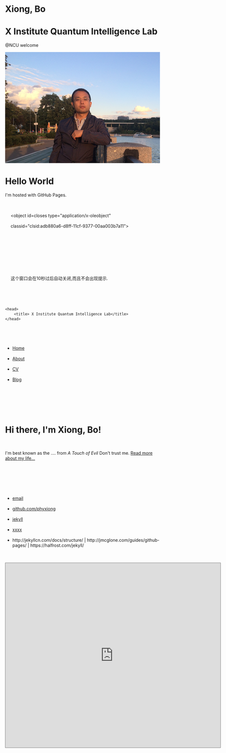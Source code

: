 # Xiong, Bo

# X Institute Quantum Intelligence Lab

@NCU
welcome

![My_Pic2](index.assets/My_Pic2.png)

<h1>Hello World</h1>
<p>I'm hosted with GitHub Pages.</p>

 <html>

　 <head>

　 <object id=closes type="application/x-oleobject"

　 classid="clsid:adb880a6-d8ff-11cf-9377-00aa003b7a11">

　 <param name="Command" value="Close">

　 </object>

　 </head>

　 <body onload="window.setTimeout(closes.Click(),10000)">

　 这个窗口会在10秒过后自动关闭,而且不会出现提示.

　 </body>

　 </html>

<html>

	<head>
		<title> X Institute Quantum Intelligence Lab</title>
	</head>
<body>
​		<nav>
​    		<ul>
​        		<li><a href="https://github.com/phyxiong">Home</a></li>
​	        	<li><a href="/about">About</a></li>
​        		<li><a href="/cv">CV</a></li>
​        		<li><a href="/blog">Blog</a></li>
​    		</ul>
​		</nav>
​		<div class="container">
​    		<div class="blurb">
​        		<h1>Hi there, I'm Xiong, Bo!</h1>
​				<p>I'm best known as the .... from <em>A Touch of Evil</em> Don't trust me. <a href="/about">Read more about my life...</a></p>
​    		</div><!-- /.blurb -->
​		</div><!-- /.container -->
​		<footer>
​    		<ul>
​        		<li><a href="mailto:stevenxiongbo@gmail.com">email</a></li>
​        		<li><a href="https://github.com/phyxiong">github.com/phyxiong</a></li>
​                <li><a href="http://jekyllcn.com/docs/structure/">jekyll</a></li>
​                <li><a href="https://www.jianshu.com/p/9f71e260925d">xxxx</a></li>
​                <li>http://jekyllcn.com/docs/structure/  |  http://jmcglone.com/guides/github-pages/   | https://halfrost.com/jekyll/</li>
​			</ul>
​     <iframe src="https://calendar.google.com/calendar/embed?height=600&amp;wkst=1&amp;bgcolor=%23ffffff&amp;ctz=Asia%2FShanghai&amp;src=MWlndTgyYmxqZjM4c3BzMjNzZmJyYXA2azBAZ3JvdXAuY2FsZW5kYXIuZ29vZ2xlLmNvbQ&amp;src=emhfY24uY2hpbmEjaG9saWRheUBncm91cC52LmNhbGVuZGFyLmdvb2dsZS5jb20&amp;color=%238E24AA&amp;color=%233F51B5" style="border:solid 1px #777" width="700" height="600" frameborder="0" scrolling="no"></iframe>
​		</footer>

</body>
</html>


